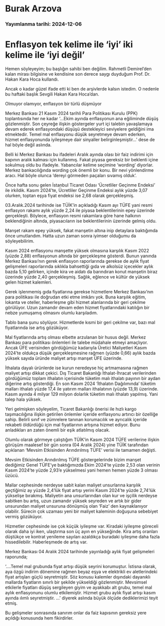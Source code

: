 # Burak Arzova

### Yayımlanma tarihi: 2024-12-06

# Enflasyon tek kelime ile ‘iyi’ iki kelime ile ‘iyi değil’

Hemen söyleyeyim; bu başlığın sahibi ben değilim. Rahmetli Demirel’den kalan mirası bilgisine ve kendisine son derece saygı duyduğum Prof. Dr. Hakan Kara Hoca kullandı.

Ancak o kadar güzel ifade etti ki ben de arşivlerde kalsın istedim. O nedenle bu haftaki başlık Sevgili Hakan Kara Hoca’dan.

Olmuyor olamıyor, enflasyon bir türlü düşmüyor

Merkez Bankası 21 Kasım 2024 tarihli Para Politikası Kurulu (PPK) toplantısında her ne kadar ‘…Ekim ayında enflasyonun ana eğiliminde düşüş gözlenmiştir. Son çeyreğe ilişkin göstergeler yurt içi talebin yavaşlamaya devam ederek enflasyondaki düşüşü destekleyici seviyelere geldiğini ima etmektedir. Temel mal enflasyonu düşük seyretmeye devam ederken, hizmet enflasyonunda iyileşmeye dair sinyaller belirginleşmiştir…’ dese de hal böyle değil aslında.

Belli ki Merkez Bankası bu ifadeleri Aralık ayında olası bir faiz indirimi için kapının aralık kalması için kullanmış. Fakat piyasa gereksiz bir beklenti içine sokulmuş oldu bu ifadeyle. Yabancılar kelime seçimine ‘wording’ diyorlar. Merkez bankacılığında wording çok önemli bir konu. Bir nevi yönlendirme aracı. Hal böyle olunca ‘dereyi görmeden paçaları sıvamış olduk’.

Önce hafta sonu gelen İstanbul Ticaret Odası ‘Ücretliler Geçinme Endeksi’ ile irkildik. Kasım 2024’te, Ücretliler Geçinme Endeksi aylık yüzde 3,07 olurken, toptan eşya fiyat endeksi ise 2,68 olarak gerçekleşmiş.

03.Aralık.2024 tarihinde ise TÜİK’in açıkladığı Kasım ayı TÜFE yani resmi enflasyon rakamı aylık yüzde 2,24 ile piyasa beklentilerinin epey üzerinde gerçekleşti. Böylece, enflasyon resmi rakamlara göre hane halkının beklendiğinin altında, piyasacıların ise beklentilerinin üzerinde gelmiş oldu.

Manşet rakam epey yüksek, fakat manşetin altına inip detaylara baktığımda önce umutlandım. Hatta uzun zaman sonra iyimser olduğumu da söyleyebilirim.

Kasım 2024 enflasyonu manşette yüksek olmasına karşılık Kasım 2022 (yüzde 2,88) enflasyonun altında bir gerçekleşme gösterdi. Bunun yanında Merkez Bankası’nın gerek enflasyon raporlarında gerekse de aylık fiyat gelişmeleri raporlarında sıklıkla bahsettiği gıda ve alkolsüz içecekler aylık bazda 5,10 gelirken, içinde kira ve aidatı da barındıran konut manşetin biraz üzerinde yüzde 2,40 gerçekleşmiş. Sağlık, eğlence ve kültür de yüksek gelen hizmet kalemleri.

Gerek işlenmemiş gıda fiyatlarına gerekse hizmetlere Merkez Bankası’nın para politikası ile doğrudan etki etme imkânı yok. Buna karşılık eğitim, lokanta ve oteller, haberleşme gibi hizmet alanlarında bir geri çekilme görülüyor. Uzun zamandır devam eden hizmet fiyatlarındaki katılığın bir nebze yumuşamış olmasını olumlu karşıladım.

Tablo bana şunu söylüyor. Hizmetlerde kısmi bir geri çekilme var, bazı mal fiyatlarında ise artış gözüküyor.

Mal fiyatlarında artış olması elbette arzulanan bir husus değil. Merkez Bankası para politikası önlemleri ile talebe müdahale etmeyi amaçlıyor. Ancak ÜFE verisinden gördüğümüz kadarıyla Üretici Maliyetleri Kasım 2024’te oldukça düşük gerçekleşmesine rağmen (yüzde 0,66) aylık bazda yüksek sayıda üründe maliyet artışı manşet ÜFE üzerinde.

İthalata dayalı ürünlerde ise kurun neredeyse hiç artmamasına rağmen maliyet artışı dikkat çekici. Dış Ticaret Bakanlığı İthalat-İhracat verilerinden gördüğümüz toplam ithalatın içerisinde tüketim malı ithalatı payının bir aydan diğerine artış gösterdiği. En son Kasım 2024 ‘İthalatın Dağılımında’ tüketim malları ithalatı yüzde 17,4 ile yatırım malları ithalatının (yüzde 13,9) üzerinde. Kasım ayında 4 milyar 129 milyon dolarlık tüketim malı ithalatı yapılmış. Yani talep hala yüksek.

Yeri gelmişken söyleyelim, Ticaret Bakanlığı önerisi ile hızlı kargo taşımacılığına ilişkin getirilen önlemler içeride enflasyonu artırıcı bir özelliğe sahip. Belirli sınıf ve zümrelere tanınan korumacılık ve ayrıcalık içeride rekabeti öldürdüğü için mal fiyatlarının artışına hizmet ediyor. Bunu anladıkları an zaten önemli bir eşik atlatılmış olacak.

Olumlu olarak görmeye çalıştığım TÜİK’in Kasım 2024 TÜFE verilerine ilişkin görüşüm maalesef bir gün sonra (04 Aralık 2024) yine TÜİK tarafından açıklanan ‘Mevsim Etkisinden Arındırılmış TÜFE’ verisi ile tamamen değişti.

Mevsim Etkisinden Arındırılmış TÜFE göstergelerinde bizim manşet dediğimiz Genel TÜFE’ye baktığımızda Ekim 2024’te yüzde 2,53 olan verinin Kasım 2024’te yüzde 2,93’e yükselmesi yani hemen hemen yüzde 3 olması üzücü.

Mallar cephesinde nerdeyse sabit kalan maliyet unsurlarına karşılık geçtiğimiz ay yüzde 2,4’lük fiyat artışı yerini Kasım 2024’te yüzde 2,74’lük yükselişe bırakmış. Maliyetin ana unsurlarından olan kur ve işçilik nerdeyse sabitken bu artış, uzun zamandır yüksek seyreden ve artık bir gider unsurundan maliyet unsuruna dönüşmüş olan ‘Faiz’ den kaynaklanıyor olabilir. Sürecin çok uzaması yeni bir maliyet kaleminin doğuşuna sebebiyet vermiş gözüküyor.

Hizmetler cephesinde ise çok küçük iyileşme var. Kiradaki iyileşme göreceli olarak daha iyi iken, ulaştırma son üç ayın en yükseğinde. Kira artış oranları düştükçe ve kontrat yenileme sayıları azaldıkça buradaki iyileşme daha fazla hissedilebilir. Haberleşmede de artış var.

Merkez Bankası 04 Aralık 2024 tarihinde yayınladığı aylık fiyat gelişmeleri raporunda;

‘….Temel mal grubunda fiyat artışı düşük seyrini korumuştur. İstisna olarak, aya özgü indirim dönemine rağmen beyaz eşya ve elektrikli ev aletlerindeki fiyat artışları güçlü seyretmiştir. Söz konusu kalemler dışındaki dayanıklı mallarda fiyatların sınırlı bir şekilde yükseldiği gözlenmiştir. Mevsimsel etkilerle fiyatları düşüş sergileyen giyim ve ayakkabı alt grubu, temel mal aylık enflasyonunu olumlu etkilemiştir. Hizmet grubu aylık fiyat artışı kasım ayında ılımlı seyretmiştir. …’ diyerek aslında büyük ölçüde dediklerimizi teyit etmiş.

Bu gelişmeler sonrasında sanırım onlar da faiz kapısının gereksiz yere açıldığı konusunda hem fikirdirler.



